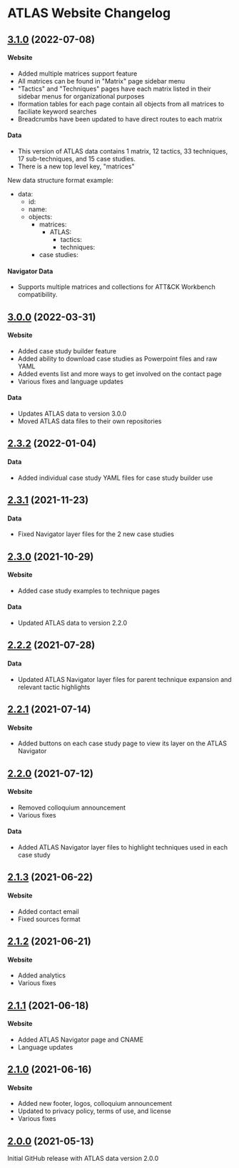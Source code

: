 # ATLAS Website Changelog

## [3.1.0]() (2022-07-08)

#### Website
- Added multiple matrices support feature
- All matrices can be found in "Matrix" page sidebar menu
- "Tactics" and "Techniques" pages have each matrix listed in their sidebar menus for organizational purposes
- Iformation tables for each page contain all objects from all matrices to faciliate keyword searches
- Breadcrumbs have been updated to have direct routes to each matrix

#### Data
- This version of ATLAS data contains 1 matrix, 12 tactics, 33 techniques, 17 sub-techniques, and 15 case studies.
- There is a new top level key, "matrices"

New data structure format example:
* data:
  * id:
  * name:
  * objects:
    * matrices:
      * ATLAS:
        * tactics:
        * techniques:
    * case studies:

#### Navigator Data
- Supports multiple matrices and collections for ATT&CK Workbench compatibility.

## [3.0.0]() (2022-03-31)

#### Website
- Added case study builder feature
- Added ability to download case studies as Powerpoint files and raw YAML
- Added events list and more ways to get involved on the contact page
- Various fixes and language updates

#### Data
- Updates ATLAS data to version 3.0.0
- Moved ATLAS data files to their own repositories

## [2.3.2]() (2022-01-04)

#### Data
- Added individual case study YAML files for case study builder use

## [2.3.1]() (2021-11-23)

#### Data
- Fixed Navigator layer files for the 2 new case studies

## [2.3.0]() (2021-10-29)

#### Website
- Added case study examples to technique pages

#### Data
- Updated ATLAS data to version 2.2.0

## [2.2.2]() (2021-07-28)

#### Data
- Updated ATLAS Navigator layer files for parent technique expansion and relevant tactic highlights

## [2.2.1]() (2021-07-14)

#### Website
- Added buttons on each case study page to view its layer on the ATLAS Navigator

## [2.2.0]() (2021-07-12)

#### Website
- Removed colloquium announcement
- Various fixes

#### Data
- Added ATLAS Navigator layer files to highlight techniques used in each case study

## [2.1.3]() (2021-06-22)

#### Website
- Added contact email
- Fixed sources format

## [2.1.2]() (2021-06-21)

#### Website
- Added analytics
- Various fixes

## [2.1.1]() (2021-06-18)

#### Website
- Added ATLAS Navigator page and CNAME
- Language updates

## [2.1.0]() (2021-06-16)

#### Website
- Added new footer, logos, colloquium announcement
- Updated to privacy policy, terms of use, and license
- Various fixes

## [2.0.0]() (2021-05-13)

Initial GitHub release with ATLAS data version 2.0.0
